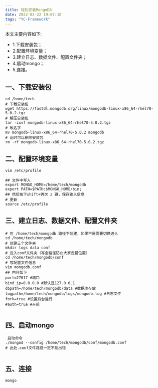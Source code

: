 ```yaml
---
title: 轻松安装MongoDB
date: 2022-03-22 19:07:10
tags: "YC-Framework"
---
```


本文主要内容如下:

- 1.下载安装包；
- 2.配置环境变量；
- 3.建立日志、数据文件、配置文件夹；
- 4.启动mongo；
- 5.连接。

<!--more-->

## 一、下载安装包
```
cd /home/tech
# 下载安装包
wget https://fastdl.mongodb.org/linux/mongodb-linux-x86_64-rhel70-5.0.2.tgz
# 解压安装包
tar -zxvf mongodb-linux-x86_64-rhel70-5.0.2.tgz
# 改名字
mv mongodb-linux-x86_64-rhel70-5.0.2 mongodb
# 此时可以删除安装包
rm -rf mongodb-linux-x86_64-rhel70-5.0.2.tgz 

```

## 二、配置环境变量
```
vim /etc/profile

## 文件中写入
export MONGO_HOME=/home/tech/mongodb
export PATH=$PATH:$MONGO_HOME/bin;
## 然后按下shift+俩次 z 键，保存输入信息
# 更新
source /etc/profile

```

## 三、建立日志、数据文件、配置文件夹
```
# 在 /home/tech/mongodb 路径下创建，如果不是需要切换进入
cd /home/tech/mongodb
# 创建三个文件夹
mkdir logs data conf
# 进入conf文件夹（写全路径防止大家走错位置）
cd /home/tech/mongodb/conf
# 写配置文件信息
vim mongodb.conf
## 内容如下
port=27017 #端口
bind_ip=0.0.0.0 #默认是127.0.0.1
dbpath=/home/tech/mongodb/data #数据库存放
logpath=/home/tech/mongodb/logs/mongodb.log #日志文件
fork=true #设置后台运行
#auth=true #开启


```

## 四、启动mongo
```
 启动命令
./mongod --config /home/tech/mongodb/conf/mongodb.conf
# 此处.conf文件路径一定不能出错


```

## 五、连接
```
mongo

```